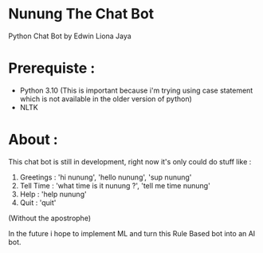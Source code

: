 # Nunung The Chat Bot
Python Chat Bot by Edwin Liona Jaya

# Prerequiste :
- Python 3.10 (This is important because i'm trying using case statement which is not available in the older version of python)
- NLTK

# About :
This chat bot is still in development, right now it's only could do stuff like :

1. Greetings : 'hi nunung', 'hello nunung', 'sup nunung' 
2. Tell Time : 'what time is it nunung ?', 'tell me time nunung'
3. Help      : 'help nunung'
4. Quit      : 'quit'

(Without the apostrophe)

In the future i hope to implement ML and turn this Rule Based bot into an AI bot.
